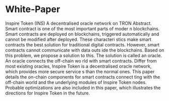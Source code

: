 # White-Paper
Inspire Token (INS) A decentralised oracle network on TRON Abstract. Smart contract is one of the most important parts of moder n blockchains. Smart contracts are deployed on blockchains, triggered automatically and cannot be modified after deployed. These characteri stics make smart contracts the best solution for traditional digital contracts. However, smart contracts cannot communicate with data outs ide the blockchains. Based on this problem, we propose a solution to this. The solution is called an oracle. An oracle connects the off-chain wo rld with smart contracts. Differ from most existing oracles, Inspire Token is a decentralised oracle network, which provides more secure service s than the normal ones. This paper details the on-chain components for smart contracts connect ting with the off-chain world and the underlying modules of Inspire Token nodes. Probable optimizations are also included in this paper, which illustrates the directions for Inspire Token in the future.
